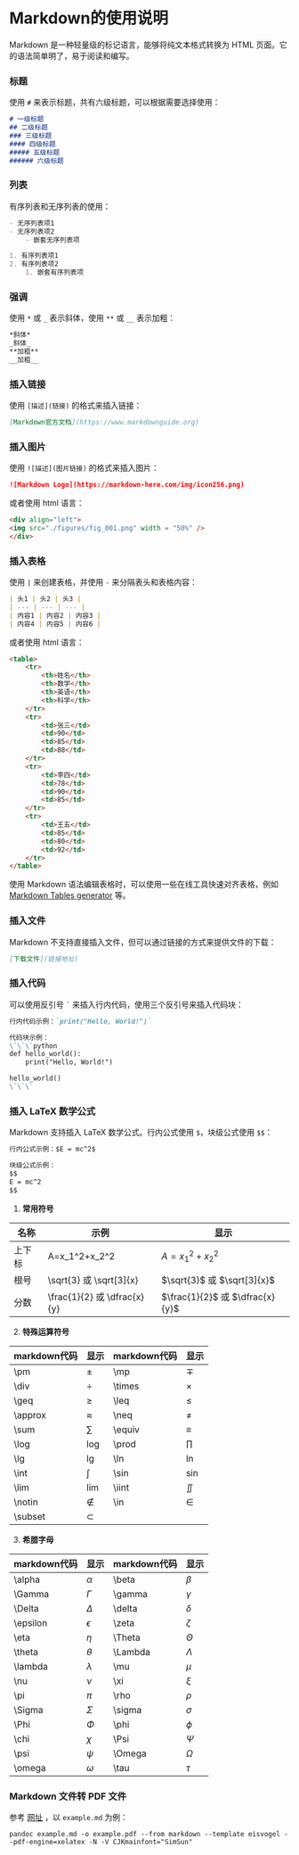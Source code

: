 
# Markdown的使用说明

Markdown 是一种轻量级的标记语言，能够将纯文本格式转换为 HTML 页面。它的语法简单明了，易于阅读和编写。

### 标题
使用 `#` 来表示标题，共有六级标题，可以根据需要选择使用：

```markdown
# 一级标题
## 二级标题
### 三级标题
#### 四级标题
##### 五级标题
###### 六级标题
```

### 列表
有序列表和无序列表的使用：

```markdown
- 无序列表项1
- 无序列表项2
    - 嵌套无序列表项

1. 有序列表项1
2. 有序列表项2
    1. 嵌套有序列表项
```

### 强调
使用 `*` 或 `_` 表示斜体，使用 `**` 或 `__` 表示加粗：

```markdown
*斜体*
_斜体_
**加粗**
__加粗__
```

### 插入链接

使用 `[描述](链接)` 的格式来插入链接：

```markdown
[Markdown官方文档](https://www.markdownguide.org)
```

### 插入图片

使用 `![描述](图片链接)` 的格式来插入图片：

```markdown
![Markdown Logo](https://markdown-here.com/img/icon256.png)
```
或者使用 html 语言：
```html
<div align="left">
<img src="./figures/fig_001.png" width = "50%" />
</div>
```

### 插入表格

使用 `|` 来创建表格，并使用 `-` 来分隔表头和表格内容：

```markdown
| 头1 | 头2 | 头3 |
| --- | --- | --- |
| 内容1 | 内容2 | 内容3 |
| 内容4 | 内容5 | 内容6 |
```
或者使用 html 语言：
```html
<table>
    <tr>
        <th>姓名</th>
        <th>数学</th>
        <th>英语</th>
        <th>科学</th>
    </tr>
    <tr>
        <td>张三</td>
        <td>90</td>
        <td>85</td>
        <td>88</td>
    </tr>
    <tr>
        <td>李四</td>
        <td>78</td>
        <td>90</td>
        <td>85</td>
    </tr>
    <tr>
        <td>王五</td>
        <td>85</td>
        <td>80</td>
        <td>92</td>
    </tr>
</table>
```

使用 Markdown 语法编辑表格时，可以使用一些在线工具快速对齐表格，例如 [Markdown Tables generator](https://www.tablesgenerator.com/markdown_tables) 等。

### 插入文件

Markdown 不支持直接插入文件，但可以通过链接的方式来提供文件的下载：

```markdown
[下载文件](链接地址)
```

### 插入代码

可以使用反引号 `` ` `` 来插入行内代码，使用三个反引号来插入代码块：

```markdown
行内代码示例：`print("Hello, World!")`

代码块示例：
\`\`\`python
def hello_world():
    print("Hello, World!")

hello_world()
\`\`\`
```

### 插入 LaTeX 数学公式

Markdown 支持插入 LaTeX 数学公式。行内公式使用 `$`，块级公式使用 `$$`：

```markdown
行内公式示例：$E = mc^2$

块级公式示例：
$$
E = mc^2
$$
```

1. **常用符号**

| 名称  | 示例                 | 显示                       |
|-----|--------------------|--------------------------|
| 上下标 | A=x_1^2+x_2^2      | $A=x_1^2+x_2^2$          |
| 根号  | \sqrt{3} 或 \sqrt[3]{x} | $\sqrt{3}$ 或 $\sqrt[3]{x}$ |    
| 分数  | \frac{1}{2} 或 \dfrac{x}{y} | $\frac{1}{2}$ 或 $\dfrac{x}{y}$ |            

2. **特殊运算符号**

| markdown代码 | 显示        | markdown代码 | 显示 |
|------------|-----------|-|-|
| \pm        | $\pm$     | \mp | $\mp$ |
| \div       | $\div$    | \times | $\times$ |
| \geq       | $\geq$    | \leq | $\leq$ |
| \approx    | $\approx$ | \neq | $\neq$ |
| \sum       | $\sum$    | \equiv | $\equiv$ |
| \log       | $\log$    | \prod | $\prod$ |
| \lg        | $\lg$     | \ln | $\ln$ |
| \int       | $\int$    | \sin | $\sin$ |
| \lim       | $\lim$    | \iint | $\iint$ |
| \notin     | $\notin$  | \in | $\in$ |
| \subset    | $\subset$ | | |

3. **希腊字母**

| markdown代码 | 显示         | markdown代码 | 显示        |
|------------|------------|------------|-----------|
| \alpha     | $\alpha$   | \beta      | $\beta$   |
| \Gamma     | $\Gamma$   | \gamma     | $\gamma$  |
| \Delta     | $\Delta$   | \delta     | $\delta$  |
| \epsilon   | $\epsilon$ | \zeta      | $\zeta$   |
| \eta       | $\eta$     | \Theta     | $\Theta$  |
| \theta     | $\theta$   | \Lambda    | $\Lambda$ |
| \lambda    | $\lambda$  | \mu        | $\mu$     |
| \nu        | $\nu$      | \xi        | $\xi$     |
| \pi        | $\pi$      | \rho       | $\rho$    |
| \Sigma     | $\Sigma$   | \sigma     | $\sigma$  |
| \Phi       | $\Phi$     | \phi       | $\phi$    |
| \chi       | $\chi$     | \Psi       | $\Psi$    |
| \psi       | $\psi$     | \Omega     | $\Omega$  |
| \omega     | $\omega$   | \tau       | $\tau$    |

### Markdown 文件转 PDF 文件

参考 [网址](https://github.com/wangchr1617/pandoc-latex-template) ，以 `example.md` 为例：

```
pandoc example.md -o example.pdf --from markdown --template eisvogel --pdf-engine=xelatex -N -V CJKmainfont="SimSun"
```
